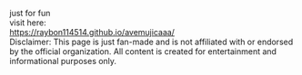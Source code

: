 just for fun  
visit here:  
https://raybon114514.github.io/avemujicaaa/  
Disclaimer: This page is just fan-made and is not affiliated with or endorsed by the official organization. All content is created for entertainment and informational purposes only.
